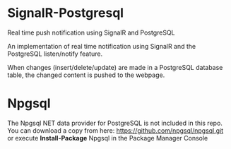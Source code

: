 # SignalR-Postgresql
Real time push notification using SignalR  and PostgreSQL

An implementation of real time notification using SignalR and the PostgreSQL listen/notify feature.

When changes (insert/delete/update) are made in a PostgreSQL database table, the changed content is pushed to the webpage.

# Npgsql
The Npgsql NET data provider for PostgreSQL is not included in this repo.
You can download a copy from here: https://github.com/npgsql/npgsql.git or
execute <b>Install-Package</b> Npgsql in the Package Manager Console
